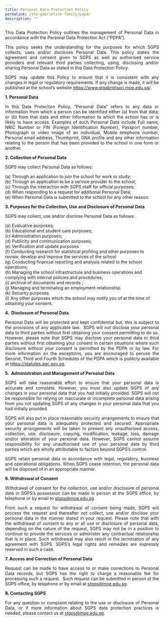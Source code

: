 ```yaml
---
title: Personal Data Protection Policy
permalink: /the-gabrielite-family/pdpa/
description: ""
---
```

<p align="justify"> 
This Data Protection Policy outlines the management of Personal Data in accordance with the Personal Data Protection Act (“PDPA”). 

<p align="justify">
This policy seeks the understanding for the purposes for which SGPS collects, uses and/or discloses Personal Data. This policy states the agreement and consent given to SGPS as well as authorised service providers and relevant third parties collecting, using, disclosing and/or sharing Personal Data as stated in this Data Protection Policy. 

<p align="justify">
SGPS may update this Policy to ensure that it is consistent with any changes in legal or regulatory requirements. If any change is made, it will be published at the school’s website <u>https://www.stgabrielspri.moe.edu.sg/</u>.  
<br>
	
**1. Personal Data**
<p align="justify">
In this Data Protection Policy, “Personal Data” refers to any data or information from which a person can be identified either (a) from that data; or (b) from that data and other information to which the school has or is likely to have access. Examples of such Personal Data include Full name, NRIC Number or FIN (Foreign Identification Number), Passport number, Photograph or video image of an individual, Mobile telephone number, Personal email address, Thumbprint, DNA profile and any other information relating to the person that has been provided to the school in one form or another.
<br>
	
**2. Collection of Personal Data**

SGPS may collect Personal Data as follows: 

(a) Through an application to join the school for work or study;
<br>(b) Through an application to be a service provider to the school; 
<br>(c) Through the interaction with SGPS staff for official purposes;
<br>(d) When responding to a request for additional Personal Data; 
<br>(e) When Personal Data is submitted to the school for any other reason.
<br>
	
**3. Purposes for the Collection, Use and Disclosure of Personal Data** 

SGPS may collect, use and/or disclose Personal Data as follows:

(a) Evaluative purposes;   
(b) Educational and student care purposes;    
(c) Administration purposes;    
(d) Publicity and communication purposes;   
(e) Verification and update purposes    
(f) Conducting research for statistical profiling and other purposes to review, develop and improve the services of the school     
(g) Conducting financial reporting and analysis related to the school operations;   
(h) Managing the school infrastructure and business operations and complying with internal policies and procedures;    
(i) archival of documents and records ;   
(j) Managing and terminating an employment relationship.    
(k) Security purposes    
(l) Any other purposes which the school may notify you of at the time of obtaining your consent.
<br>
	
**4.  Disclosure of Personal Data** 
<p align="justify">
Personal Data will be protected and kept confidential but, this is subject to the provisions of any applicable law.  SGPS will not disclose your personal data to third parties without first obtaining your consent permitting to do so. However, please note that SGPS may disclose your personal data to third parties without first obtaining your consent in certain situations where such disclosure without your consent is permitted by the PDPA or by law. For more information on the exceptions, you are encouraged to peruse the Second, Third and Fourth Schedules of the PDPA which is publicly available at <u>https://statutes.agc.gov.sg</u>.
<br>
	
**5.  Administration and Management of Personal Data**
<p align="justify">
SGPS will take reasonable effort to ensure that your personal data is accurate and complete. However, you must also update SGPS of any changes in your personal data that you had initially provided. SGPS will not be responsible for relying on inaccurate or incomplete personal data arising from you not updating SGPS of any changes in your personal data that you had initially provided.
<p align="justify">
SGPS will also put in place reasonable security arrangements to ensure that your personal data is adequately protected and secured. Appropriate security arrangements will be taken to prevent any unauthorised access, collection, use, disclosure, copying, modification, leakage, loss, damage and/or alteration of your personal data. However, SGPS cannot assume responsibility for any unauthorised use of your personal data by third parties which are wholly attributable to factors beyond SGPS’s control.
<p align="justify">
SGPS retain personal data in accordance with legal, regulatory, business and operational obligations. When SGPS cease retention, the personal data will be disposed of in an appropriate manner.  
<br>
	
**6. Withdrawal of Consent**
<p align="justify">
Withdrawal of consent for the collection, use and/or disclosure of personal data in SGPS’s possession can be made in person at the SGPS office, by telephone or by email to <u>stgps@moe.edu.sg</u>.
	
<p align="justify">
From such a request for withdrawal of consent being made, SGPS will process the request and thereafter not collect, use and/or disclose your personal data in the manner stated in your request. Please note that with the withdrawal of consent to any or all use or disclosure of personal data, depending on the nature of the request, SGPS may not be in a position to continue to provide the services or administer any contractual relationship that is in place. Such withdrawal may also result in the termination of any agreement with SGPS. SGPS’s legal rights and remedies are expressly reserved in such a case.
<br>
	
**7. Access and Correction of Personal Data** 
<p align="justify">
Request can be made to have access to or make corrections to Personal Data records, but SGPS has the right to charge a reasonable fee for processing such a request.  Such request can be submitted in person at the SGPS office, by telephone or by email at <u>stgps@moe.edu.sg</u>. 
<br>
	
**8. Contacting SGPS**
<p align="justify">
For any question or complaint relating to the use or disclosure of Personal Data, or if more information about SGPS data protection practices is needed, please contact us at <u>stgps@moe.edu.sg</u>.